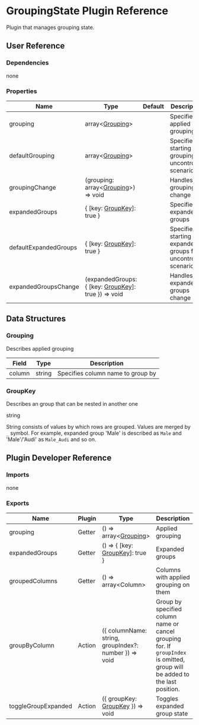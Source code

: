 # GroupingState Plugin Reference

Plugin that manages grouping state.

## User Reference

### Dependencies

none

### Properties

Name | Type | Default | Description
-----|------|---------|------------
grouping | array&lt;[Grouping](#grouping)&gt; | | Specifies applied grouping
defaultGrouping | array&lt;[Grouping](#grouping)&gt; | | Specifies starting grouping for uncontrolled scenario
groupingChange | (grouping: array&lt;[Grouping](#grouping)&gt;) => void | | Handles grouping change
expandedGroups | { [key: [GroupKey](#groupkey)]: true } | | Specifies expanded groups
defaultExpandedGroups | { [key: [GroupKey](#groupkey)]: true } | | Specifies starting expanded groups for uncontrolled scenario
expandedGroupsChange | (expandedGroups: { [key: [GroupKey](#groupkey)]: true }) => void | | Handles expanded groups change

## Data Structures

### Grouping

Describes applied grouping

Field | Type | Description
------|------|------------
column | string | Specifies column name to group by

### GroupKey 

Describes an group that can be nested in another one

string

String consists of values by which rows are grouped. Values are merged by `_` symbol. For example, expanded group 'Male' is described as `Male` and 'Male'/'Audi' as `Male_Audi` and so on.

## Plugin Developer Reference

### Imports

none

### Exports

Name | Plugin | Type | Description
-----|--------|------|------------
grouping | Getter | () => array&lt;[Grouping](#grouping)&gt; | Applied grouping
expandedGroups | Getter | () => { [key: [GroupKey](#groupkey)]: true } | Expanded groups
groupedColumns | Getter | () => array&lt;Column&gt; | Columns with applied grouping on them
groupByColumn | Action | ({ columnName: string, groupIndex?: number }) => void | Group by specified column name or cancel grouping for. If `groupIndex` is omitted, group will be added to the last position.
toggleGroupExpanded | Action | ({ groupKey: [GroupKey](#groupkey) }) => void | Toggles expanded group state
